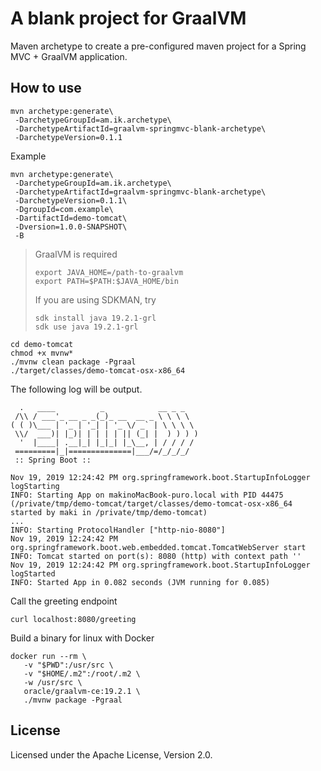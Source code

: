 # A blank project for GraalVM

Maven archetype to create a pre-configured maven project for a Spring MVC + GraalVM application.

## How to use

```
mvn archetype:generate\
 -DarchetypeGroupId=am.ik.archetype\
 -DarchetypeArtifactId=graalvm-springmvc-blank-archetype\
 -DarchetypeVersion=0.1.1
```

Example

```
mvn archetype:generate\
 -DarchetypeGroupId=am.ik.archetype\
 -DarchetypeArtifactId=graalvm-springmvc-blank-archetype\
 -DarchetypeVersion=0.1.1\
 -DgroupId=com.example\
 -DartifactId=demo-tomcat\
 -Dversion=1.0.0-SNAPSHOT\
 -B
```

> GraalVM is required
> 
> ```
> export JAVA_HOME=/path-to-graalvm
> export PATH=$PATH:$JAVA_HOME/bin
> ```
> 
> If you are using SDKMAN, try
> 
> ```
> sdk install java 19.2.1-grl
> sdk use java 19.2.1-grl
> ```

```
cd demo-tomcat
chmod +x mvnw*
./mvnw clean package -Pgraal
./target/classes/demo-tomcat-osx-x86_64
```

The following log will be output.

```
  .   ____          _            __ _ _
 /\\ / ___'_ __ _ _(_)_ __  __ _ \ \ \ \
( ( )\___ | '_ | '_| | '_ \/ _` | \ \ \ \
 \\/  ___)| |_)| | | | | || (_| |  ) ) ) )
  '  |____| .__|_| |_|_| |_\__, | / / / /
 =========|_|==============|___/=/_/_/_/
 :: Spring Boot ::                        

Nov 19, 2019 12:24:42 PM org.springframework.boot.StartupInfoLogger logStarting
INFO: Starting App on makinoMacBook-puro.local with PID 44475 (/private/tmp/demo-tomcat/target/classes/demo-tomcat-osx-x86_64 started by maki in /private/tmp/demo-tomcat)
...
INFO: Starting ProtocolHandler ["http-nio-8080"]
Nov 19, 2019 12:24:42 PM org.springframework.boot.web.embedded.tomcat.TomcatWebServer start
INFO: Tomcat started on port(s): 8080 (http) with context path ''
Nov 19, 2019 12:24:42 PM org.springframework.boot.StartupInfoLogger logStarted
INFO: Started App in 0.082 seconds (JVM running for 0.085)
```

Call the greeting endpoint

```
curl localhost:8080/greeting
```

Build a binary for linux with Docker

```
docker run --rm \
   -v "$PWD":/usr/src \
   -v "$HOME/.m2":/root/.m2 \
   -w /usr/src \
   oracle/graalvm-ce:19.2.1 \
   ./mvnw package -Pgraal
```

## License

Licensed under the Apache License, Version 2.0.
